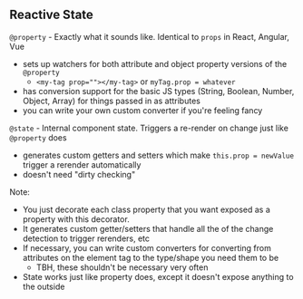 ## Reactive State

<div class='r-stack'>

<div class='fragment fade-out' data-fragment-index='0'>

`@property` - Exactly what it sounds like. Identical to `props` in React, Angular, Vue
  - sets up watchers for both attribute and object property versions of the `@property`
    - `<my-tag prop=""></my-tag>` or `myTag.prop = whatever`
  - has conversion support for the basic JS types (String, Boolean, Number, Object, Array) for things passed in as attributes
  - you can write your own custom converter if you're feeling fancy

</div>

<div class='fragment' data-fragment-index='0'>

`@state` - Internal component state. Triggers a re-render on change just like `@property` does
  - generates custom getters and setters which make `this.prop = newValue` trigger a rerender automatically
  - doesn't need "dirty checking"

</div>

</div>

Note:
- You just decorate each class property that you want exposed as a property with this decorator.
- It generates custom getter/setters that handle all the of the change detection to trigger rerenders, etc
- If necessary, you can write custom converters for converting from attributes on the element tag to the type/shape you need them to be
  - TBH, these shouldn't be necessary very often
- State works just like property does, except it doesn't expose anything to the outside
